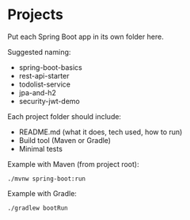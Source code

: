# Projects

Put each Spring Boot app in its own folder here.

Suggested naming:
- spring-boot-basics
- rest-api-starter
- todolist-service
- jpa-and-h2
- security-jwt-demo

Each project folder should include:
- README.md (what it does, tech used, how to run)
- Build tool (Maven or Gradle)
- Minimal tests

Example with Maven (from project root):
```
./mvnw spring-boot:run
```

Example with Gradle:
```
./gradlew bootRun
```